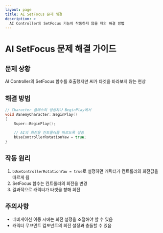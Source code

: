 ```yaml
---
layout: page
title: AI SetFocus 문제 해결
description: >
  AI Controller의 SetFocus 기능이 작동하지 않을 때의 해결 방법
---
```


# AI SetFocus 문제 해결 가이드

## 문제 상황
AI Controller의 SetFocus 함수를 호출했지만 AI가 타겟을 바라보지 않는 현상

## 해결 방법

```cpp
// Character 클래스의 생성자나 BeginPlay에서
void AEnemyCharacter::BeginPlay()
{
    Super::BeginPlay();
    
    // AI의 회전을 컨트롤러를 따르도록 설정
    bUseControllerRotationYaw = true;
}
```

## 작동 원리
1. `bUseControllerRotationYaw = true`로 설정하면 캐릭터가 컨트롤러의 회전값을 따르게 됨
2. SetFocus 함수는 컨트롤러의 회전을 변경
3. 결과적으로 캐릭터가 타겟을 향해 회전

## 주의사항
- 네비게이션 이동 시에는 회전 설정을 조절해야 할 수 있음
- 캐릭터 무브먼트 컴포넌트의 회전 설정과 충돌할 수 있음 